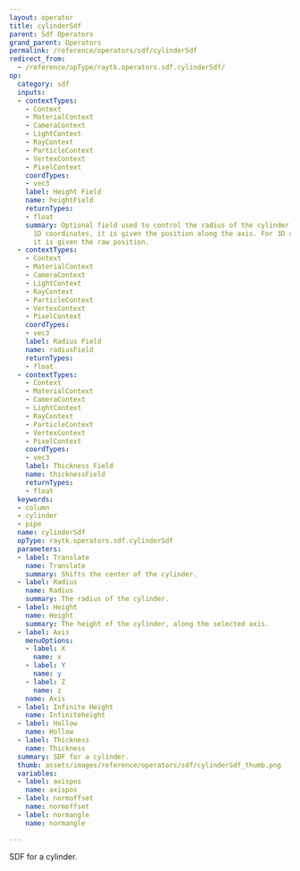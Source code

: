 ```yaml
---
layout: operator
title: cylinderSdf
parent: Sdf Operators
grand_parent: Operators
permalink: /reference/operators/sdf/cylinderSdf
redirect_from:
  - /reference/opType/raytk.operators.sdf.cylinderSdf/
op:
  category: sdf
  inputs:
  - contextTypes:
    - Context
    - MaterialContext
    - CameraContext
    - LightContext
    - RayContext
    - ParticleContext
    - VertexContext
    - PixelContext
    coordTypes:
    - vec3
    label: Height Field
    name: heightField
    returnTypes:
    - float
    summary: Optional field used to control the radius of the cylinder. If it uses
      1D coordinates, it is given the position along the axis. For 3D coordinates,
      it is given the raw position.
  - contextTypes:
    - Context
    - MaterialContext
    - CameraContext
    - LightContext
    - RayContext
    - ParticleContext
    - VertexContext
    - PixelContext
    coordTypes:
    - vec3
    label: Radius Field
    name: radiusField
    returnTypes:
    - float
  - contextTypes:
    - Context
    - MaterialContext
    - CameraContext
    - LightContext
    - RayContext
    - ParticleContext
    - VertexContext
    - PixelContext
    coordTypes:
    - vec3
    label: Thickness Field
    name: thicknessField
    returnTypes:
    - float
  keywords:
  - column
  - cylinder
  - pipe
  name: cylinderSdf
  opType: raytk.operators.sdf.cylinderSdf
  parameters:
  - label: Translate
    name: Translate
    summary: Shifts the center of the cylinder.
  - label: Radius
    name: Radius
    summary: The radius of the cylinder.
  - label: Height
    name: Height
    summary: The height of the cylinder, along the selected axis.
  - label: Axis
    menuOptions:
    - label: X
      name: x
    - label: Y
      name: y
    - label: Z
      name: z
    name: Axis
  - label: Infinite Height
    name: Infiniteheight
  - label: Hollow
    name: Hollow
  - label: Thickness
    name: Thickness
  summary: SDF for a cylinder.
  thumb: assets/images/reference/operators/sdf/cylinderSdf_thumb.png
  variables:
  - label: axispos
    name: axispos
  - label: normoffset
    name: normoffset
  - label: normangle
    name: normangle

---
```



SDF for a cylinder.